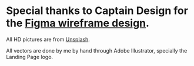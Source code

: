 # Special thanks to Captain Design for the [Figma wireframe design](https://www.figma.com/community/file/827585162030328694).

All HD pictures are from [Unsplash](https://unsplash.com/).

All vectors are done by me by hand through Adobe Illustrator, specially the Landing Page logo.
